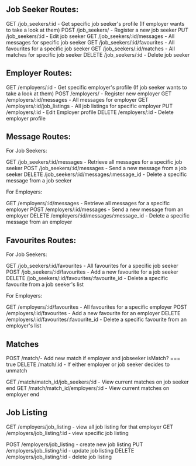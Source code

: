 Job Seeker Routes:
------------
GET /job_seekers/:id - Get specific job seeker's profile (If employer wants to take a look at them)
POST /job_seekers/ - Register a new job seeker
PUT /job_seekers/:id - Edit job seeker
GET /job_seekers/:id/messages - All messages for specific job seeker
GET /job_seekers/:id/favourites - All favourites for a specific job seeker
GET /job_seekers/:id/matches - All matches for specific job seeker
DELETE /job_seekers/:id - Delete job seeker

Employer Routes:
------------
GET /employers/:id - Get specific employer's profile (If job seeker wants to take a look at them)
POST /employers/ - Register new employer
GET /employers/:id/messages - All messages for employer
GET /employers/:id/job_listings - All job listings for specific employer
PUT /employers/:id - Edit Employer profile
DELETE /employers/:id - Delete employer profile 

Message Routes:
------------
For Job Seekers:

GET /job_seekers/:id/messages - Retrieve all messages for a specific job seeker
POST /job_seekers/:id/messages - Send a new message from a job seeker
DELETE /job_seekers/:id/messages/:message_id - Delete a specific message from a job seeker

For Employers:

GET /employers/:id/messages - Retrieve all messages for a specific employer
POST /employers/:id/messages - Send a new message from an employer
DELETE /employers/:id/messages/:message_id - Delete a specific message from an employer

Favourites Routes:
------------
For Job Seekers:

GET /job_seekers/:id/favourites - All favourites for a specific job seeker
POST /job_seekers/:id/favourites - Add a new favourite for a job seeker
DELETE /job_seekers/:id/favourites/:favourite_id - Delete a specific favourite from a job seeker's list

For Employers:

GET /employers/:id/favourites - All favourites for a specific employer
POST /employers/:id/favourites - Add a new favourite for an employer
DELETE /employers/:id/favourites/:favourite_id - Delete a specific favourite from an employer's list


Matches
------------
POST /match/- Add new match if employer and jobseeker isMatch? === true
DELETE /match/:id - If either employer or job seeker decides to unmatch

GET /match/match_id/job_seekers/:id - View current matches on job seeker end
GET /match/match_id/employers/:id - View current matches on employer end 



Job Listing
------------
GET /employers/job_listing - view all job listing for that employer
GET /employers/job_listing/:id - view specific job listing

POST /employers/job_listing - create new job listing
PUT /employers/job_listing/:id - update job listing
DELETE /employers/job_listing/:id - delete job listing 
